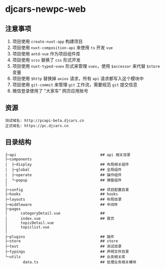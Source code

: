 # djcars-newpc-web


## 注意事项

1. 项目使用 `create-nuxt-app` 构建项目
2. 项目使用 `nuxt-composition-api` 来使用 `ts` 开发 `vue`
3. 项目使用 `antd-vue` 作为项目组件库
4. 项目使用 `scss` 替换了 `css` 形式开发
5. 项目使用 `nuxt-typed-vuex` 形式来管理 `vuex`，使用 `$accessor` 来代替 `$store` 变量
6. 项目使用 `$http` 替换掉 `axios` 请求，所有 `api` 请求都写入这个模块中
7. 项目使用 `git-commit` 来管理 `git` 工作流，需要规范 `git` 提交信息
8. 微信登录使用了 "大家车" 网页应用账号

## 资源

```
测试域名: http://pcapi-beta.djcars.cn
正式域名: https://pc.djcars.cn
```
## 目录结构

```
├─api                                      ## api 相关目录
├─components                                
│  ├─display                               ## 布局相关组件
│  ├─global                                ## 全局组件
│  ├─operate                               ## 操作组件
│  └─popup                                 ## 弹窗组件
│          
├─config                                   ## 项目配置目录
├─hooks                                    ## hooks
├─layouts                                  ## 布局目录
├─middleware                               ## 中间件
├─pages                                     
│      categoryDetail.vue                  ## 
│      index.vue                           ## 首页
│      topicDetail.vue                     
│      topiclist.vue
│      
├─plugins                                  ## 插件
├─store                                    ## store
├─test                                     ## 测试目录
├─typings                                  ## 声明文件目录
└─utils                                    ## 业务相关库
        data.ts                            ## 处理业务相关模块
```
